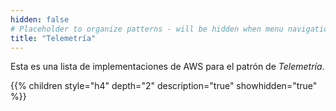 ```yaml
---
hidden: false
# Placeholder to organize patterns - will be hidden when menu navigation becomes untenable
title: "Telemetría"
---
```

Esta es una lista de implementaciones de AWS para el patrón de _Telemetría_.

{{% children style="h4" depth="2" description="true" showhidden="true" %}}